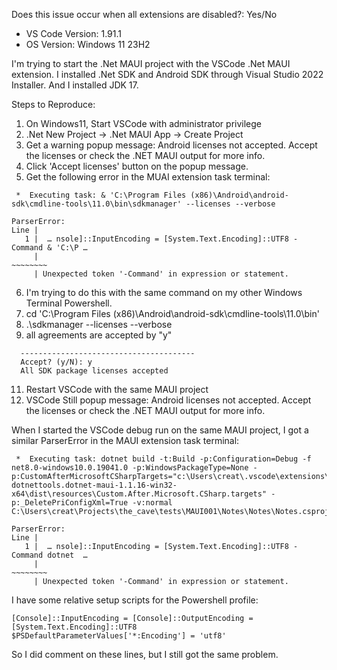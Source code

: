 <!-- ⚠️⚠️ Do Not Delete This! bug_report_template ⚠️⚠️ -->
<!-- Please read our Rules of Conduct: https://opensource.microsoft.com/codeofconduct/ -->
<!-- 🕮 Read our guide about submitting issues: https://github.com/microsoft/vscode/wiki/Submitting-Bugs-and-Suggestions -->
<!-- 🔎 Search existing issues to avoid creating duplicates. -->
<!-- 🧪 Test using the latest Insiders build to see if your issue has already been fixed: https://code.visualstudio.com/insiders/ -->
<!-- 💡 Instead of creating your report here, use 'Report Issue' from the 'Help' menu in VS Code to pre-fill useful information. -->
<!-- 🔧 Launch with `code --disable-extensions` to check. -->
Does this issue occur when all extensions are disabled?: Yes/No

<!-- 🪓 If you answered No above, use 'Help: Start Extension Bisect' from Command Palette to try to identify the cause. -->
<!-- 📣 Issues caused by an extension need to be reported directly to the extension publisher. The 'Help > Report Issue' dialog can assist with this. -->
- VS Code Version: 1.91.1
- OS Version: Windows 11 23H2

I'm trying to start the .Net MAUI project with the VSCode .Net MAUI extension. I installed .Net SDK and Android SDK through Visual Studio 2022 Installer. And I installed JDK 17.

Steps to Reproduce:
1. On Windows11, Start VSCode with administrator privilege
2. .Net New Project -> .Net MAUI App -> Create Project
3. Get a warning popup message: Android licenses not accepted. Accept the licenses or check the .NET MAUI output for more info.
4. Click 'Accept licenses' button on the popup message.
5. Get the following error in the MUAI extension task terminal:
```
 *  Executing task: & 'C:\Program Files (x86)\Android\android-sdk\cmdline-tools\11.0\bin\sdkmanager' --licenses --verbose 

ParserError: 
Line |
   1 |  … nsole]::InputEncoding = [System.Text.Encoding]::UTF8 -Command & 'C:\P …
     |                                                         ~~~~~~~~
     | Unexpected token '-Command' in expression or statement.
```
6. I'm trying to do this with the same command on my other Windows Terminal Powershell.
7. cd 'C:\Program Files (x86)\Android\android-sdk\cmdline-tools\11.0\bin'
8. .\sdkmanager --licenses --verbose
9. all agreements are accepted by "y"
```
  ---------------------------------------
  Accept? (y/N): y
  All SDK package licenses accepted
```
11. Restart VSCode with the same MAUI project
12. VSCode Still popup message: Android licenses not accepted. Accept the licenses or check the .NET MAUI output for more info.

When I started the VSCode debug run on the same MAUI project, I got a similar ParserError in the MAUI extension task terminal:
```
 *  Executing task: dotnet build -t:Build -p:Configuration=Debug -f net8.0-windows10.0.19041.0 -p:WindowsPackageType=None -p:CustomAfterMicrosoftCSharpTargets="c:\Users\creat\.vscode\extensions\ms-dotnettools.dotnet-maui-1.1.16-win32-x64\dist\resources\Custom.After.Microsoft.CSharp.targets" -p:_DeletePriConfigXml=True -v:normal C:\Users\creat\Projects\the_cave\tests\MAUI001\Notes\Notes\Notes.csproj 

ParserError: 
Line |
   1 |  … nsole]::InputEncoding = [System.Text.Encoding]::UTF8 -Command dotnet  …
     |                                                         ~~~~~~~~
     | Unexpected token '-Command' in expression or statement.
```

I have some relative setup scripts for the Powershell profile:
```
[Console]::InputEncoding = [Console]::OutputEncoding = [System.Text.Encoding]::UTF8
$PSDefaultParameterValues['*:Encoding'] = 'utf8'
```
So I did comment on these lines, but I still got the same problem.

